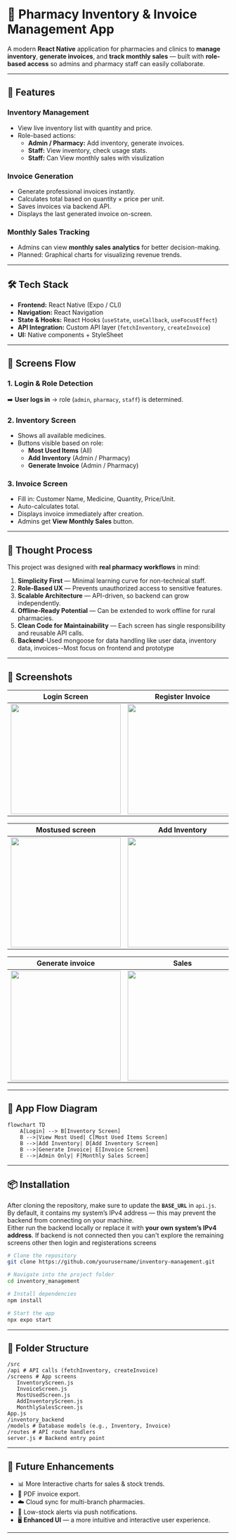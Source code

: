 # 💊 Pharmacy Inventory & Invoice Management App

A modern **React Native** application for pharmacies and clinics to **manage inventory**, **generate invoices**, and **track monthly sales** — built with **role-based access** so admins and pharmacy staff can easily collaborate.

---

## 🚀 Features

### **Inventory Management**
- View live inventory list with quantity and price.
- Role-based actions:  
  - **Admin / Pharmacy:** Add inventory, generate invoices.  
  - **Staff:** View inventory, check usage stats.
  - **Staff:** Can View monthly sales with visulization

### **Invoice Generation**
- Generate professional invoices instantly.
- Calculates total based on quantity × price per unit.
- Saves invoices via backend API.
- Displays the last generated invoice on-screen.

### **Monthly Sales Tracking**
- Admins can view **monthly sales analytics** for better decision-making.
- Planned: Graphical charts for visualizing revenue trends.

---

## 🛠 Tech Stack
- **Frontend:** React Native (Expo / CLI)
- **Navigation:** React Navigation
- **State & Hooks:** React Hooks (`useState`, `useCallback`, `useFocusEffect`)
- **API Integration:** Custom API layer (`fetchInventory`, `createInvoice`)
- **UI:** Native components + StyleSheet

---

## 📱 Screens Flow

### **1. Login & Role Detection**
➡️ **User logs in** → role (`admin`, `pharmacy`, `staff`) is determined.

### **2. Inventory Screen**
- Shows all available medicines.
- Buttons visible based on role:
  - **Most Used Items** (All)
  - **Add Inventory** (Admin / Pharmacy)
  - **Generate Invoice** (Admin / Pharmacy)

### **3. Invoice Screen**
- Fill in: Customer Name, Medicine, Quantity, Price/Unit.
- Auto-calculates total.
- Displays invoice immediately after creation.
- Admins get **View Monthly Sales** button.

---

## 🧠 Thought Process

This project was designed with **real pharmacy workflows** in mind:
1. **Simplicity First** — Minimal learning curve for non-technical staff.
2. **Role-Based UX** — Prevents unauthorized access to sensitive features.
3. **Scalable Architecture** — API-driven, so backend can grow independently.
4. **Offline-Ready Potential** — Can be extended to work offline for rural pharmacies.
5. **Clean Code for Maintainability** — Each screen has single responsibility and reusable API calls.
6. **Backend**-Used mongoose for data handling like user data, inventory data, invoices--Most focus on frontend and prototype

---


## 📸 Screenshots

| Login Screen | Register Invoice | Inventory Display |
|--------------|------------------|-------------------|
| <img src="ScreenShots/login (2).jpeg" width="250"/> | <img src="ScreenShots/register.jpeg" width="250"/> | <img src="ScreenShots/inventory.jpeg" width="250"/> |

| Mostused screen | Add Inventory | Invoice Screen |
|-----------|---------|----------|
| <img src="ScreenShots/mostused.jpeg" width="250"/> | <img src="ScreenShots/add (2).jpeg" width="250"/> | <img src="ScreenShots/invoice.jpeg" width="250"/> |

| Generate invoice | Sales | 
|--------------|---------------|
| <img src="ScreenShots/generateinvoice.jpeg" width="250"/> | <img src="ScreenShots/sales.jpeg" width="250"/> |


---

## 🔄 App Flow Diagram

```mermaid
flowchart TD
    A[Login] --> B[Inventory Screen]
    B -->|View Most Used| C[Most Used Items Screen]
    B -->|Add Inventory| D[Add Inventory Screen]
    B -->|Generate Invoice| E[Invoice Screen]
    E -->|Admin Only| F[Monthly Sales Screen]
```

---

## 📦 Installation

After cloning the repository, make sure to update the **`BASE_URL`** in `api.js`.  
By default, it contains my system’s IPv4 address — this may prevent the backend from connecting on your machine.  
Either run the backend locally or replace it with **your own system’s IPv4 address**.
If backend is not connected then you can't explore the remaining screens other then login and registerations screens

```bash
# Clone the repository
git clone https://github.com/yourusername/inventory-management.git

# Navigate into the project folder
cd inventory_management

# Install dependencies
npm install

# Start the app
npx expo start

```

---

## 🧩 Folder Structure

```
/src
/api # API calls (fetchInventory, createInvoice)
/screens # App screens
   InventoryScreen.js
   InvoiceScreen.js
   MostUsedScreen.js
   AddInventoryScreen.js
   MonthlySalesScreen.js
App.js
/inventory_backend
/models # Database models (e.g., Inventory, Invoice)
/routes # API route handlers
server.js # Backend entry point
```

---

## 🔮 Future Enhancements
- 📊 More Interactive charts for sales & stock trends.
- 📄 PDF invoice export.
- ☁️ Cloud sync for multi-branch pharmacies.
- 🔔 Low-stock alerts via push notifications.
- 🖥️ **Enhanced UI** — a more intuitive and interactive user experience.

---

